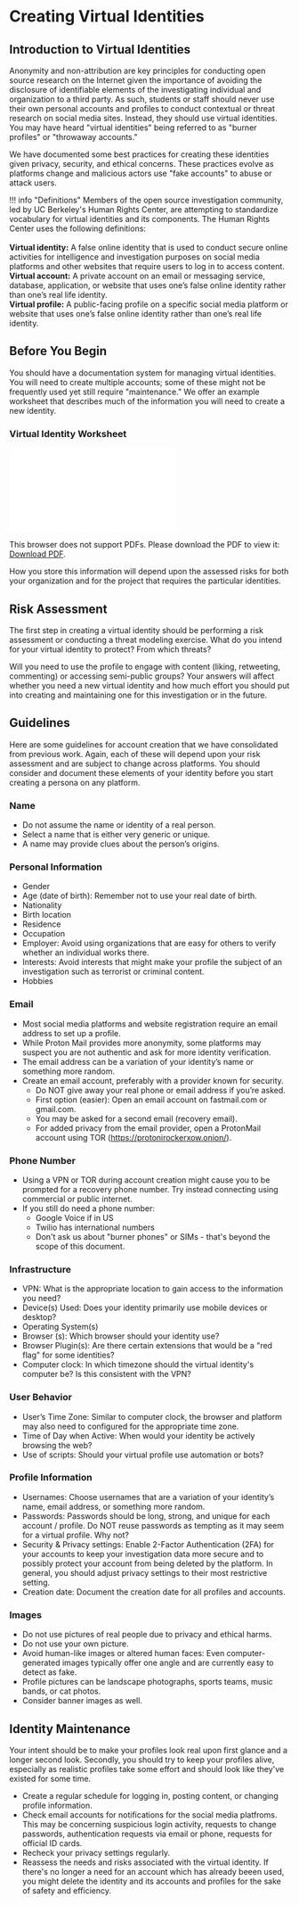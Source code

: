 
# **Creating Virtual Identities**

## Introduction to Virtual Identities

Anonymity and non-attribution are key principles for conducting open source research on the Internet given the importance of avoiding the disclosure of identifiable elements of the investigating individual and organization to a third party. As such, students or staff should never use their own personal accounts and profiles to conduct contextual or threat research on social media sites. Instead, they should use virtual identities. You may have heard "virtual identities" being referred to as "burner profiles" or "throwaway accounts." 

We have documented some best practices for creating these identities given privacy, security, and ethical concerns. These practices evolve as platforms change and malicious actors use "fake accounts" to abuse or attack users.


!!! info "Definitions"
	Members of the open source investigation community, led by UC Berkeley's Human Rights Center, are attempting to standardize vocabulary for virtual identities and its components. The Human Rights Center uses the following definitions:<br><br>**Virtual identity:** A false online identity that is used to conduct secure online activities for intelligence and investigation purposes on social media platforms and other websites that require users to log in to access content.<br>**Virtual account:** A private account on an email or messaging service, database, application, or website that uses one’s false online identity rather than one’s real life identity. <br>**Virtual profile:** A public-facing profile on a specific social media platform or website that uses one’s false online identity rather than one’s real life identity. 

## Before You Begin

You should have a documentation system for managing virtual identities. You will need to create multiple accounts; some of these might not be frequently used yet still require "maintenance." We offer an example worksheet that describes much of the information you will need to create a new identity.

### Virtual Identity Worksheet

<object data="../Virtual%20Identity%20Worksheet.pdf" type="application/pdf" width="100%" height=700px>
    <embed src="../Virtual%20Identity%20Worksheet.pdf">
        <p>This browser does not support PDFs. Please download the PDF to view it: <a href="Virtual%20Identity%20Worksheet.pdf">Download PDF</a>.</p>
    </embed>
</object>

How you store this information will depend upon the assessed risks for both your organization and for the project that requires the particular identities. 

## Risk Assessment

The first step in creating a virtual identity should be performing a risk assessment or conducting a threat modeling exercise. What do you intend for your virtual identity to protect? From which threats? 

Will you need to use the profile to engage with content (liking, retweeting, commenting) or accessing semi-public groups? Your answers will affect whether you need a new virtual identity and how much effort you should put into creating and maintaining one for this investigation or in the future.

## Guidelines

Here are some guidelines for account creation that we have consolidated from previous work. Again, each of these will depend upon your risk assessment and are subject to change across platforms. You should consider and document these elements of your identity before you start creating a persona on any platform.

### Name

* Do not assume the name or identity of a real person. 
* Select a name that is either very generic or unique. 
* A name may provide clues about the person’s origins. 

### Personal Information 

* Gender
* Age (date of birth): Remember not to use your real date of birth. 
* Nationality
* Birth location 
* Residence
* Occupation
* Employer: Avoid using organizations that are easy for others to verify whether an individual works there.
* Interests: Avoid interests that might make your profile the subject of an investigation such as terrorist or criminal content.
* Hobbies

### Email

* Most social media platforms and website registration require an email address to set up a profile. 
* While Proton Mail provides more anonymity, some platforms may suspect you are not authentic and ask for more identity verification. 
* The email address can be a variation of your identity’s name or something more random.
* Create an email account, preferably with a provider known for security. 
  	* Do NOT give away your real phone or email address if you’re asked. 
  	* First option (easier): Open an email account on fastmail.com or gmail.com.
  	* You may be asked for a second email (recovery email).
  	* For added privacy from the email provider, open a ProtonMail account using TOR (https://protonirockerxow.onion/). 

### Phone Number

* Using a VPN or TOR during account creation might cause you to be prompted for a recovery phone number. Try instead connecting using commercial or public internet. 
* If you still do need a phone number:
  	* Google Voice if in US
  	* Twilio has international numbers
  	* Don't ask us about "burner phones" or SIMs - that's beyond the scope of this document.

### Infrastructure

* VPN: What is the appropriate location to gain access to the information you need?
* Device(s) Used: Does your identity primarily use mobile devices or desktop?	
* Operating System(s)	
* Browser (s): Which browser should your identity use? 
* Browser Plugin(s): Are there certain extensions that would be a "red flag" for some identities?
* Computer clock: In which timezone should the virtual identity's computer be? Is this consistent with the VPN?

### User Behavior

* User’s Time Zone: Similar to computer clock, the browser and platform may also need to configured for the appropriate time zone.
* Time of Day when Active: When would your identity be actively browsing the web? 
* Use of scripts: Should your virtual profile use automation or bots?

### Profile Information

* Usernames: Choose usernames that are a variation of your identity’s name, email address, or something more random.
* Passwords: Passwords should be long, strong, and unique for each account / profile. Do NOT reuse passwords as tempting as it may seem for a virtual profile. Why not?
* Security & Privacy settings: Enable 2-Factor Authentication (2FA) for your accounts to keep your investigation data more secure and to possibly protect your account from being deleted by the platform. In general, you should adjust privacy settings to their most restrictive setting. 
* Creation date: Document the creation date for all profiles and accounts.

### Images

* Do not use pictures of real people due to privacy and ethical harms.
* Do not use your own picture.
* Avoid human-like images or altered human faces: Even computer-generated images typically offer one angle and are currently easy to detect as fake.
* Profile pictures can be landscape photographs, sports teams, music bands, or cat photos.
* Consider banner images as well.

## Identity Maintenance

Your intent should be to make your profiles look real upon first glance and a longer second look. Secondly, you should try to keep your profiles alive, especially as realistic profiles take some effort and should look like they've existed for some time.

* Create a regular schedule for logging in, posting content, or changing profile information. 
* Check email accounts for notifications for the social media platfroms. This may be concerning suspicious login activity, requests to change passwords, authentication requests via email or phone, requests for official ID cards.
* Recheck your privacy settings regularly. 
* Reassess the needs and risks associated with the virtual identity. If there's no longer a need for an account which has already beeen used, you might delete the identity and its accounts and profiles for the sake of safety and efficiency.



